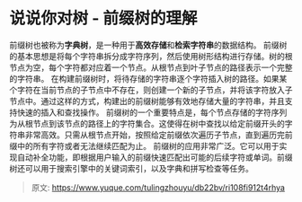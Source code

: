 # 说说你对树 - 前缀树的理解

前缀树也被称为**字典树**，是一种用于**高效存储**和**检索字符串**的数据结构。
前缀树的基本思想是将每个字符串拆分成字符序列，然后使用树形结构进行存储。树的根节点为空，每个字符都对应着一个节点。从根节点到叶子节点的路径表示一个完整的字符串。
在构建前缀树时，将待存储的字符串逐个字符插入树的路径。如果某个字符在当前节点的子节点中不存在，则创建一个新的子节点，并将该字符放入子节点中。通过这样的方式，构建出的前缀树能够有效地存储大量的字符串，并且支持快速的插入和查找操作。
前缀树的一个重要特点是，每个节点存储的字符序列为从根节点到该节点的路径上的字符集合。这使得在树中查找以给定前缀开头的字符串非常高效。只需从根节点开始，按照给定前缀依次遍历子节点，直到遍历完前缀中的所有字符或者无法继续匹配为止。
前缀树的应用非常广泛。它可以用于实现自动补全功能，即根据用户输入的前缀快速匹配出可能的后续字符或单词。前缀树还可以用于搜索引擎中的关键词索引，以及字典和拼写检查等任务。


> 原文: <https://www.yuque.com/tulingzhouyu/db22bv/ri108fi912t4rhya>
